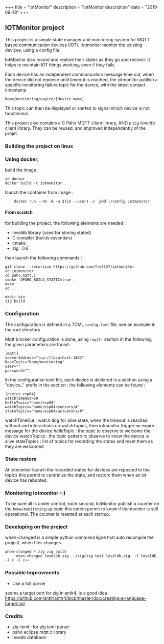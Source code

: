 +++
title = "IotMonitor"
description = "IotMonitor description"
date = "2019-09-18"
+++


## IOTMonitor project

This project is a simple state manager and monitoring system for MQTT based communication devices (IOT). Iotmonitor monitor the existing devices, using a config file. 

IotMonitor also record and restore their states as they go and recover. It helps to maintain IOT things working, even if they fails.

Each device has an independent communication message time out, when the device did not reponse until timeout is reached, the iotmonitor publish a specific monitoring failure topic for the device, with the latest contact timestamp

	home/monitoring/expire/[device_name]

This topic can then be displayed or alerted to signal which device is not functionnal.


This project also contains a C Paho MQTT client library, AND a `zig` leveldb client library. They can be reused, and improved independently of the projet.


### Building the project on linux


### Using docker, 

build the image :

	cd docker
	docker build -t iotmonitor .

launch the container from image :

        docker run --rm -d -u $(id --user) -v `pwd`:/config iotmonitor


#### From scratch

for building the project, the following elements are needed :

- leveldb library (used for storing stated)
- C compiler (builds essentials)
- cmake
- zig : 0.6

then launch the following commands :

	git clone --recursive https://github.com/frett27/iotmonitor
	cd iotmonitor
	cd paho.mqtt.c
	cmake -DPAHO_BUILD_STATIC=true .
	make
	cd ..

	mkdir bin
	zig build
	


### Configuration

The configuration is defined in a TOML `config.toml` file, see an example in the root directory

Mqtt brocker configuration is done, using `[mqtt]` section
in the following, the given parameters are found :

	[mqtt]
	serverAddress="tcp://localhost:1883"
	baseTopic="home/monitoring"
	user=""
	password=""



In the configuration toml file, each device is declared in a section using a "device_" prefix
in the section : the following elements can be found :

	[device_esp04]
	watchTimeOut=60
	helloTopic="home/esp04"
	watchTopics="home/esp04/sensors/#"
	stateTopics="home/esp04/actuators/#"

watchTimeOut : watch dog for alive state, when the timeout is reached without and interactions on watchTopics, then iotmonitor trigger an expire message for the device
helloTopic : the topic to observe to welcome the device
watchTopics : the topic pattern to observe to know the device is alive
stateTopics : list of topics for recording the states and reset them as they are welcomed

### State restore

At iotmonitor launch the recorded states for devices are reposted to the topics
this permit to centralize the state, and restore them when an iot device has rebooted.

### Monitoring iotmonitor :-)

To be sure all is under control, each second, IotMonitor publish a counter on the `home/monitoring/up` topic
this option permit to know if the monitor is still operational.
The counter is resetted at each startup.

### Developing on the project

when-changed is a simple python command ligne that auto recompile the project, when files changes

	when-changed *.zig zig build
		 when-changed leveldb.zig ../zig/zig test leveldb.zig  -l leveldb -l c -l c++

### Possible Improvments

- Use a full parser

seems a target port for zig in antlr4, is a good idea
https://github.com/antlr/antlr4/blob/master/doc/creating-a-language-target.md


### Credits

- zig-toml : for zig toml parser
- paho eclipse mqtt c library
- levedb database


